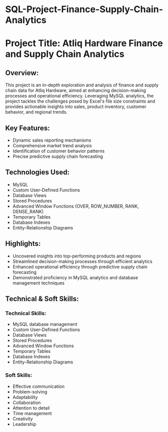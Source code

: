 # SQL-Project-Finance-Supply-Chain-Analytics
# Project Title: Atliq Hardware Finance and Supply Chain Analytics

## Overview:
This project is an in-depth exploration and analysis of finance and supply chain data for Atliq Hardware, aimed at enhancing decision-making processes and operational efficiency. Leveraging MySQL analytics, the project tackles the challenges posed by Excel's file size constraints and provides actionable insights into sales, product inventory, customer behavior, and regional trends.

## Key Features:
- Dynamic sales reporting mechanisms
- Comprehensive market trend analysis
- Identification of customer behavior patterns
- Precise predictive supply chain forecasting

## Technologies Used:
- MySQL
- Custom User-Defined Functions
- Database Views
- Stored Procedures
- Advanced Window Functions (OVER, ROW_NUMBER, RANK, DENSE_RANK)
- Temporary Tables
- Database Indexes
- Entity-Relationship Diagrams

## Highlights:
- Uncovered insights into top-performing products and regions
- Streamlined decision-making processes through efficient analytics
- Enhanced operational efficiency through predictive supply chain forecasting
- Demonstrated proficiency in MySQL analytics and database management techniques

## Technical & Soft Skills:

### Technical Skills:
- MySQL database management
- Custom User-Defined Functions
- Database Views
- Stored Procedures
- Advanced Window Functions
- Temporary Tables
- Database Indexes
- Entity-Relationship Diagrams

### Soft Skills:
- Effective communication
- Problem-solving
- Adaptability
- Collaboration
- Attention to detail
- Time management
- Creativity
- Leadership
